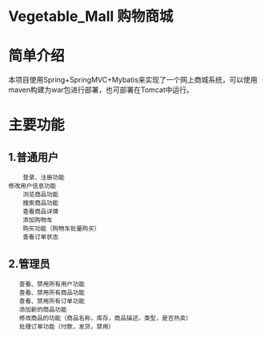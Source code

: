 # Vegetable_Mall 购物商城
# 简单介绍
本项目使用Spring+SpringMVC+Mybatis来实现了一个网上商城系统，可以使用maven构建为war包进行部署，也可部署在Tomcat中运行。
# 主要功能
  ## 1.普通用户
      	登录、注册功能
	修改用户信息功能	
      	浏览商品功能
      	搜索商品功能
      	查看商品详情
      	添加购物车
      	购买功能（购物车批量购买）
      	查看订单状态
  ## 2.管理员
       查看、禁用所有用户功能
       查看、禁用所有商品功能
       查看、禁用所有订单功能
       添加新的商品功能
       修改商品的功能（商品名称，库存，商品描述，类型，是否热卖）
       处理订单功能（付款，发货，禁用）
